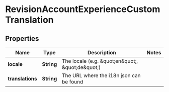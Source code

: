 

# RevisionAccountExperienceCustomTranslation


## Properties

| Name | Type | Description | Notes |
|------------ | ------------- | ------------- | -------------|
|**locale** | **String** | The locale (e.g. \&quot;en\&quot;, \&quot;de\&quot;) |  |
|**translations** | **String** | The URL where the i18n json can be found |  |



